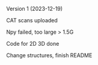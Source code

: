 Version 1 (2023-12-19)

CAT scans uploaded

Npy failed, too large > 1.5G

Code for 2D 3D done

Change structures, finish README